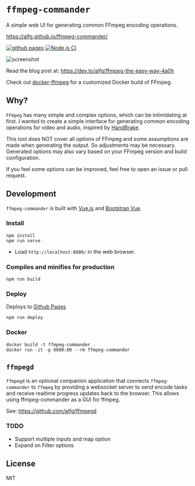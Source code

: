 # `ffmpeg-commander`
A simple web UI for generating common FFmpeg encoding operations.

https://alfg.github.io/ffmpeg-commander/

[![github pages](https://github.com/alfg/ffmpeg-commander/actions/workflows/github-pages.yml/badge.svg)](https://github.com/alfg/ffmpeg-commander/actions/workflows/github-pages.yml)
[![Node.js CI](https://github.com/alfg/ffmpeg-commander/actions/workflows/node.js.yml/badge.svg)](https://github.com/alfg/ffmpeg-commander/actions/workflows/node.js.yml)

![screenshot](https://user-images.githubusercontent.com/702541/146104964-3aaccb1a-08c8-47df-b4b9-e21a6c8c80ab.png)

Read the blog post at: https://dev.to/alfg/ffmpeg-the-easy-way-4a0h

Check out [docker-ffmpeg](https://github.com/alfg/docker-ffmpeg) for a customized Docker build of FFmpeg.


## Why?
`FFmpeg` has many simple and complex options, which can be intimidating at first. I wanted to create a simple interface for generating common encoding operations for video and audio, inspired by [HandBrake](https://handbrake.fr/).

This tool does NOT cover all options of FFmpeg and some assumptions are made when generating the output. So adjustments may be necessary. Generated options may also vary based on your FFmpeg version and build configuration.

If you feel some options can be improved, feel free to open an issue or pull request.

## Development
`ffmpeg-commander` is built with [Vue.js](https://vuejs.org) and [Bootstrap Vue](https://bootstrap-vue.org/).

### Install
```
npm install
npm run serve
```
* Load `http://localhost:8080/` in the web browser.

### Compiles and minifies for production
```
npm run build
```

### Deploy
Deploys to [Github Pages](https://pages.github.com/)
```
npm run deploy
```

### Docker
```
docker build -t ffmpeg-commander .
docker run -it -p 8080:80 --rm ffmpeg-commander
```

## `ffmpegd`
`ffmpegd` is an optional companion application that connects `ffmpeg-commander` to `ffmpeg` by providing a websocket server to send encode tasks and receive realtime progress updates back to the browser. This allows using ffmpeg-commander as a GUI for ffmpeg.

See: https://github.com/alfg/ffmpegd


### TODO
* Support multiple inputs and map option
* Expand on Filter options

## License
MIT
